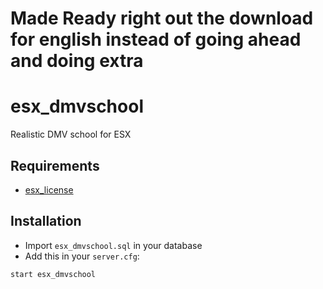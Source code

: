 # Made Ready right out the download for english instead of going ahead and doing extra



# esx_dmvschool
Realistic DMV school for ESX

## Requirements
- [esx_license](https://github.com/esx-framework/esx-legacy/tree/main/%5Besx_addons%5D/esx_license)

## Installation
- Import `esx_dmvschool.sql` in your database
- Add this in your `server.cfg`:

```
start esx_dmvschool
```
